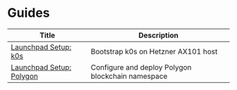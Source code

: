 # Guides

| Title | Description |
| --- | --- |
| [Launchpad Setup: k0s](https://indexerdao.github.io/server-setup/launchpad-k0s.html) | Bootstrap k0s on Hetzner AX101 host |
| [Launchpad Setup: Polygon](https://indexerdao.github.io/server-setup/launchpad-polygon.html) | Configure and deploy Polygon blockchain namespace |
